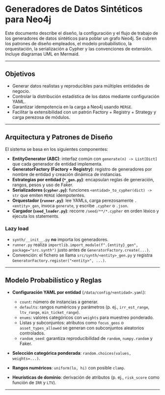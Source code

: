 # Generadores de Datos Sintéticos para Neo4j

Este documento describe el diseño, la configuración y el flujo de trabajo de los generadores de datos sintéticos para poblar un grafo Neo4j. Se cubren los patrones de diseño empleados, el modelo probabilístico, la orquestación, la serialización a Cypher y las convenciones de extensión. Incluye diagramas UML en Mermaid.

---

## Objetivos

- Generar datos realistas y reproducibles para múltiples entidades de negocio.
- Controlar la distribución estadística de los datos mediante configuración YAML.
- Garantizar idempotencia en la carga a Neo4j usando `MERGE`.
- Facilitar la extensibilidad con un patrón Factory + Registry + Strategy y carga perezosa de módulos.

---

## Arquitectura y Patrones de Diseño

El sistema se basa en los siguientes componentes:

- **EntityGenerator (ABC)**: interfaz común con `generate(n) -> List[Dict]` que cada generador de entidad implementa.
- **GeneratorFactory (Factory + Registry)**: registro de generadores por nombre de entidad y creación dinámica de instancias.
- **Estrategias por entidad (`*_gen.py`)**: encapsulan reglas de generación, rangos, pesos y uso de Faker.
- **Serializadores (`cypher.py`)**: funciones `<entidad>_to_cypher(dict) -> str` que emiten `MERGE` idempotentes.
- **Orquestador (`runner.py`)**: lee YAMLs, carga perezosamente `.<entity>_gen`, invoca `generate`, y escribe `.cypher` o `.json`.
- **Cargador (`seed_loader.py`)**: recorre `/seed/**/*.cypher` en orden léxico y ejecuta los statements.

### Lazy load

- `synth/__init__.py` **no** importa los generadores.
- `runner.py` realiza `importlib.import_module(f".{entity}_gen", package="src.synth")` justo antes de `GeneratorFactory.create(...)`.
- Convención: el fichero se llama `src/synth/<entity>_gen.py` y registra `GeneratorFactory.register("<entity>", ...)`.

---

## Modelo Probabilístico y Reglas

- **Configuración YAML por entidad** (`/data/config/<entidad>.yaml`):
  - `count`: número de instancias a generar.
  - `defaults`: rangos numéricos y parámetros (p. ej., `irr_est_range`, `ltv_range`, `min_ticket_range`).
  - `enums`: valores categóricos con `weights` para muestreo ponderado.
  - Listas y subconjuntos: atributos como `focus_geos` o `asset_types_allowed` se generan con subconjuntos aleatorios controlados.
  - `random_seed`: garantiza reproducibilidad de `random`, `numpy.random` y Faker.

- **Selección categórica ponderada**: `random.choices(values, weights=...)`.
- **Rangos numéricos**: `uniform(lo, hi)` con posible `clamp`.
- **Heurísticas de dominio**: derivación de atributos (p. ej., `risk_score` como función de `IRR` y `LTV`).

---
